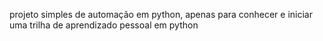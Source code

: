 projeto simples de automação em python, apenas para conhecer e iniciar uma trilha de aprendizado pessoal em python
